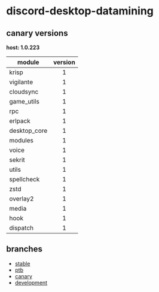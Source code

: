 # discord-desktop-datamining

## canary versions

**host: 1.0.223**

| module | version |
| ------ | :-----: |
| krisp | 1 |
| vigilante | 1 |
| cloudsync | 1 |
| game_utils | 1 |
| rpc | 1 |
| erlpack | 1 |
| desktop_core | 1 |
| modules | 1 |
| voice | 1 |
| sekrit | 1 |
| utils | 1 |
| spellcheck | 1 |
| zstd | 1 |
| overlay2 | 1 |
| media | 1 |
| hook | 1 |
| dispatch | 1 |

## branches

- [stable](https://github.com/OpenAsar/discord-desktop-datamining/tree/stable)
- [ptb](https://github.com/OpenAsar/discord-desktop-datamining/tree/ptb)
- [canary](https://github.com/OpenAsar/discord-desktop-datamining/tree/canary)
- [development](https://github.com/OpenAsar/discord-desktop-datamining/tree/development)